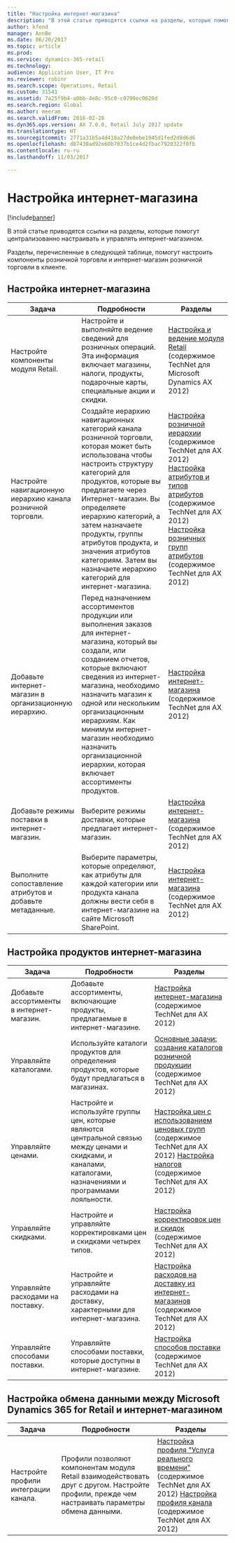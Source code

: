 ```yaml
---
title: "Настройка интернет-магазина"
description: "В этой статье приводятся ссылки на разделы, которые помогут централизованно настраивать и управлять интернет-магазином."
author: kfend
manager: AnnBe
ms.date: 06/20/2017
ms.topic: article
ms.prod: 
ms.service: dynamics-365-retail
ms.technology: 
audience: Application User, IT Pro
ms.reviewer: robinr
ms.search.scope: Operations, Retail
ms.custom: 31541
ms.assetid: 7a25f9b4-a0bb-4e8c-95c0-c0799ec0620d
ms.search.region: Global
ms.author: meeram
ms.search.validFrom: 2016-02-28
ms.dyn365.ops.version: AX 7.0.0, Retail July 2017 update
ms.translationtype: HT
ms.sourcegitcommit: 2771a31b5a4d418a27de0ebe1945d1fed2d8d6d6
ms.openlocfilehash: d87430ad92e60b7037b1ce4d2fbac7920322f0fb
ms.contentlocale: ru-ru
ms.lasthandoff: 11/03/2017

---
```


# <a name="configure-an-online-store"></a>Настройка интернет-магазина

[!include[banner](../includes/banner.md)]

В этой статье приводятся ссылки на разделы, которые помогут централизованно настраивать и управлять интернет-магазином.

Разделы, перечисленные в следующей таблице, помогут настроить компоненты розничной торговли и интернет-магазин розничной торговли в клиенте.

## <a name="configure-an-online-store"></a>Настройка интернет-магазина
| Задача                                                | Подробности                                                                                                                                                                                                                                                                                                                                                   | Разделы                                                                                                                                                                                                                                                                                                                                                                                                                                   |
|-----------------------------------------------------|-----------------------------------------------------------------------------------------------------------------------------------------------------------------------------------------------------------------------------------------------------------------------------------------------------------------------------------------------------------|------------------------------------------------------------------------------------------------------------------------------------------------------------------------------------------------------------------------------------------------------------------------------------------------------------------------------------------------------------------------------------------------------------------------------------------|
| Настройте компоненты модуля Retail.                        | Настройте и выполняйте ведение сведений для розничных операций. Эта информация включает магазины, налоги, продукты, подарочные карты, специальные акции и скидки.                                                                                                                                                                                                          | [Настройка и ведение модуля Retail](https://technet.microsoft.com/en-us/library/hh597201.aspx) (содержимое TechNet для Microsoft Dynamics AX 2012)                                                                                                                                                                                                                                                                                          |
| Настройте навигационную иерархию канала розничной торговли.    | Создайте иерархию навигационных категорий канала розничной торговли, которая может быть использована чтобы настроить структуру категорий для продуктов, которые вы предлагаете через Интернет-магазин. Вы определяете иерархию категорий, а затем назначаете продукты, группы атрибутов продукта, и значения атрибутов категориям. Затем вы назначаете иерархию категорий для интернет-магазина.                            | [Настройка розничной иерархии](https://technet.microsoft.com/en-us/library/hh580593.aspx) (содержимое TechNet для AX 2012) [Настройка атрибутов и типов атрибутов](https://technet.microsoft.com/en-us/library/hh227548.aspx) (содержимое TechNet для AX 2012) [Настройка розничных групп атрибутов](https://technet.microsoft.com/en-us/library/jj728713.aspx) (содержимое TechNet для AX 2012) |
| Добавьте интернет-магазин в организационную иерархию. | Перед назначением ассортиментов продукции или выполнения заказов для интернет-магазина, который вы создали, или созданием отчетов, которые включают сведения из интернет-магазина, необходимо назначить магазин к одной или нескольким организационным иерархиям. Как минимум интернет-магазин необходимо назначить организационной иерархии, которая включает ассортименты продуктов. | [Настройка интернет-магазина](https://technet.microsoft.com/en-us/library/jj682095.aspx) (содержимое TechNet для AX 2012)                                                                                                                                                                                                                                                                                                     |
| Добавьте режимы поставки в интернет-магазин.          | Выберите режимы доставки, которые предлагает интернет-магазин.                                                                                                                                                                                                                                                                                                 | [Настройка интернет-магазина](https://technet.microsoft.com/en-us/library/jj682095.aspx) (содержимое TechNet для AX 2012)                                                                                                                                                                                                                                                                                                     |
| Выполните сопоставление атрибутов и добавьте метаданные.                   | Выберите параметры, которые определяют, как атрибуты для каждой категории или продукта канала должны вести себя в интернет-магазине на сайте Microsoft SharePoint.                                                                                                                                                                                              | [Настройка интернет-магазина](https://technet.microsoft.com/en-us/library/jj682095.aspx) (содержимое TechNet для AX 2012)                                                                                                                                                                                                                                                                                                     |

## <a name="configure-online-store-products"></a>Настройка продуктов интернет-магазина
| Задача                                 | Подробности                                                                                                                                           | Разделы                                                                                                                                                                                                                                                                            |
|--------------------------------------|---------------------------------------------------------------------------------------------------------------------------------------------------|-----------------------------------------------------------------------------------------------------------------------------------------------------------------------------------------------------------------------------------------------------------------------------------|
| Добавьте ассортименты в интернет-магазин. | Добавьте ассортименты, включающие продукты, предлагаемые в интернет-магазине.                                                                  | [Настройка интернет-магазина](https://technet.microsoft.com/en-us/library/jj682095.aspx) (содержимое TechNet для AX 2012)                                                                                                                                              |
| Управляйте каталогами.                     | Используйте каталоги продуктов для определения продуктов, которые будут предлагаться в магазинах.                                                              | [Основные задачи: создание каталогов розничной продукции](https://technet.microsoft.com/en-us/library/jj728712.aspx) (содержимое TechNet для AX 2012)                                                                                                                           |
| Управляйте ценами.                       | Настройте и используйте группы цен, которые являются центральной связью между ценами и скидками, и каналами, каталогами, назначениями и программами лояльности. | [Настройка цен с использованием ценовых групп](https://technet.microsoft.com/en-us/library/hh597169.aspx) (содержимое TechNet для AX 2012) [Настройка налогов](https://technet.microsoft.com/en-us/library/hh580571.aspx) (содержимое TechNet для AX 2012) |
| Управляйте скидками.                    | Настройте и управляйте корректировками цен и скидками четырех типов.                                                                                  | [Настройка корректировок цен и скидок](https://technet.microsoft.com/en-us/library/hh597114.aspx) (содержимое TechNet для AX 2012)                                                                                                                          |
| Управляйте расходами на поставку.             | Настройте и управляйте расходами на доставку, характерными для интернет-магазина.                                                                     | [Настройка расходов на доставку из интернет-магазинов](https://technet.microsoft.com/en-us/library/jj728714.aspx) (содержимое TechNet для AX 2012)                                                                                                                           |
| Управляйте способами поставки.            | Управляйте способами поставки, которые доступны в интернет-магазине.                                                                                        | [Настройка способов поставки](https://technet.microsoft.com/en-us/library/jj728719.aspx) (содержимое TechNet для AX 2012)                                                                                                                                            |

## <a name="set-up-data-exchange-between-microsoft-dynamics-365-for-retail-and-the-online-store"></a>Настройка обмена данными между Microsoft Dynamics 365 for Retail и интернет-магазином
| Задача                                 | Подробности                                                                                                                               | Разделы                                                                                                                                                                                                                                                                                  |
|--------------------------------------|---------------------------------------------------------------------------------------------------------------------------------------|-----------------------------------------------------------------------------------------------------------------------------------------------------------------------------------------------------------------------------------------------------------------------------------------|
| Настройте профили интеграции канала. | Профили позволяют компонентам модуля Retail взаимодействовать друг с другом. Настройте профили, прежде чем настраивать параметры обмена данными. | [Настройка профиля "Услуга реального времени"](https://technet.microsoft.com/en-us/library/hh580631.aspx) (содержимое TechNet для AX 2012) [Настройка профиля канала](https://technet.microsoft.com/en-us/library/jj677402.aspx) (содержимое TechNet для AX 2012) |

 




